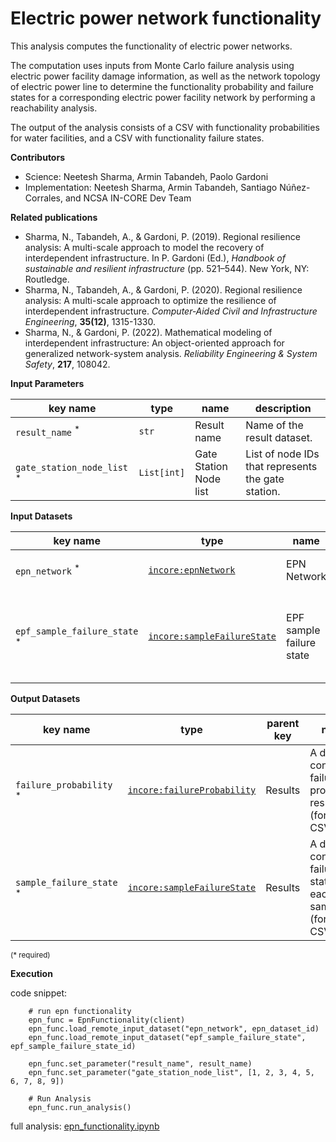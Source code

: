 # Electric power network functionality

This analysis computes the functionality of electric power networks.

The computation uses inputs from Monte Carlo failure analysis using electric power facility damage information, as 
well as the network topology of electric power line to determine the functionality probability and failure states 
for a corresponding electric power facility network by performing a reachability analysis.

The output of the analysis consists of a CSV with functionality probabilities for water facilities, and a CSV 
with functionality failure states.

**Contributors**

- Science: Neetesh Sharma, Armin Tabandeh, Paolo Gardoni
- Implementation: Neetesh Sharma, Armin Tabandeh, Santiago Núñez-Corrales, and NCSA IN-CORE Dev Team

**Related publications**

* Sharma, N., Tabandeh, A., & Gardoni, P. (2019). Regional resilience analysis: A multi-scale approach to model the 
  recovery of interdependent infrastructure. In P. Gardoni (Ed.), *Handbook of sustainable and resilient 
  infrastructure* (pp. 521–544). New York, NY: Routledge.
* Sharma, N., Tabandeh, A., & Gardoni, P. (2020). Regional resilience analysis: A multi-scale approach to optimize 
  the resilience of interdependent infrastructure. *Computer‐Aided Civil and Infrastructure Engineering*, **35(12)**, 
  1315-1330.
* Sharma, N., & Gardoni, P. (2022). Mathematical modeling of interdependent infrastructure: An object-oriented 
  approach for generalized network-system analysis. *Reliability Engineering & System Safety*, **217**, 108042.
    
**Input Parameters**

key name | type | name | description
--- | --- | --- | ---
`result_name` <sup>*</sup> | `str` | Result name | Name of the result dataset.
`gate_station_node_list` <sup>*</sup> | `List[int]` | Gate Station Node list | List of node IDs that represents the gate station.

**Input Datasets**

key name | type | name | description
--- | --- | --- | ---
`epn_network` <sup>*</sup> | [`incore:epnNetwork`](https://tools.in-core.org/semantics/api/types/incore:epnNetwork) | EPN Network | EPN network dataset
`epf_sample_failure_state` <sup>*</sup> | [`incore:sampleFailureState`](https://tools.in-core.org/semantics/api/types/incore:sampleFailureState) | EPF sample failure state | CSV file of failure state for each sample. Output from MCS analysis.

**Output Datasets**

key name | type | parent key | name | description
--- | --- | --- | --- | ---
`failure_probability` <sup>*</sup> | [`incore:failureProbability`](https://tools.in-core.org/semantics/api/types/incore:failureProbability) | Results | A dataset containing failure probability results <br>(format: CSV).
`sample_failure_state` <sup>*</sup> | [`incore:sampleFailureState`](https://tools.in-core.org/semantics/api/types/incore:sampleFailureState) | Results | A dataset containing failure state for each sample <br>(format: CSV).
                    
<small>(* required)</small>

**Execution** 

code snippet:

```
    # run epn functionality
    epn_func = EpnFunctionality(client)
    epn_func.load_remote_input_dataset("epn_network", epn_dataset_id)
    epn_func.load_remote_input_dataset("epf_sample_failure_state", epf_sample_failure_state_id)

    epn_func.set_parameter("result_name", result_name)
    epn_func.set_parameter("gate_station_node_list", [1, 2, 3, 4, 5, 6, 7, 8, 9])

    # Run Analysis
    epn_func.run_analysis()
```

full analysis: [epn_functionality.ipynb](https://github.com/IN-CORE/incore-docs/blob/main/notebooks/epn_functionality.ipynb)
